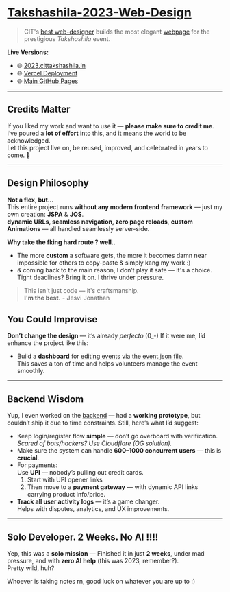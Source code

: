 # [Takshashila-2023-Web-Design](https://github.com/jesvijonathan/Takshashila-Website)

> CIT's [best web-designer](https://jesvi.pythonanywhere.com) builds the most elegant [webpage](https://jesvijonathan.github.io/Takshashila-Website) for the prestigious *Takshashila* event.  

**Live Versions:**
- 🌐 [2023.cittakshashila.in](https://2023.cittakshashila.in)
- 🌐 [Vercel Deployment](https://2023cittakshashila.vercel.app)
- 🌐 [Main GitHub Pages](https://jesvijonathan.github.io/Takshashila-Website)

---

## Credits Matter

If you liked my work and want to use it — **please make sure to credit me**.  
I’ve poured a **lot of effort** into this, and it means the world to be acknowledged.  
Let this project live on, be reused, improved, and celebrated in years to come. 🙏

---

## Design Philosophy

**Not a flex, but...**  
This entire project runs **without any modern frontend framework** — just my own creation: **JSPA** & **JOS**.  
**dynamic URLs, seamless navigation, zero page reloads**, **custom Animations** — all handled seamlessly server-side.  

**Why take the fking hard route ? well..**  
- The more **custom** a software gets, the more it becomes damn near impossible for others to copy-paste & simply kang my work :)  
- & coming back to the main reason, I don’t play it safe — It's a choice. Tight deadlines? Bring it on. I thrive under pressure.

> This isn't just code — it's craftsmanship.  
> **I'm the best.** - Jesvi Jonathan

## You Could Improvise 
**Don’t change the design** — it’s already *perfecto* (0_-) 
If it were me, I’d enhance the project like this:

- Build a **dashboard** for [editing events](https://jesvijonathan.github.io/Takshashila-Website) via the [event.json file](https://github.com/jesvijonathan/Takshashila-Website/blob/master/events.json).  
  This saves a ton of time and helps volunteers manage the event smoothly.

---

## Backend Wisdom

Yup, I even worked on the [backend](https://github.com/jesvijonathan/Takshashila) — had a **working prototype**, but couldn’t ship it due to time constraints. Still, here’s what I’d suggest:

- Keep login/register flow **simple** — don’t go overboard with verification.  
  *Scared of bots/hackers? Use Cloudflare (OG solution).*
- Make sure the system can handle **600–1000 concurrent users** — this is **crucial**.
- For payments:  
  Use **UPI** — nobody’s pulling out credit cards.  
  1. Start with UPI opener links  
  2. Then move to a **payment gateway** — with dynamic API links carrying product info/price.
- **Track all user activity logs** — it’s a game changer.  
  Helps with disputes, analytics, and UX improvements.

---

## Solo Developer. 2 Weeks. No AI !!!!

Yep, this was a **solo mission** — 
Finished it in just **2 weeks**, under mad pressure, and with **zero AI help** (this was 2023, remember?).  
Pretty wild, huh?


Whoever is taking notes rn, good luck on whatever you are up to :)
